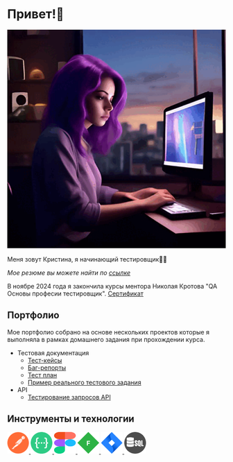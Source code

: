 # Привет!👋 

![GIF](https://github.com/KristinaIlina/QA/blob/main/icons/e22b55e3b19b11ef84f8e64959f934a7.gif)

Меня зовут Кристина, я начинающий тестировщик👩‍💻

_Мое резюме вы можете найти по [ссылке](https://hh.ru/applicant/resumes/view?resume=e1a25e96ff0c7457710039ed1f35364574424e&hhtmFrom=resume_builder_experience)_

В ноябре 2024 года я закончила курсы ментора Николая Кротова "QA Основы професии тестировщик". [Сертификат](https://drive.google.com/file/d/1FvmzueqRsNR7Adzp8jHy4gjBm_76RGX5/view?usp=sharing)

## Портфолио 
Мое портфолио собрано на основе нескольких проектов которые я выполняла в рамках домашнего задания при прохождении курса.
- Тестовая документация
  -  [Тест-кейсы](https://docs.google.com/spreadsheets/d/1MWEPxkbE7OKTQPDzTJLxf6miZepUR7sa/edit?usp=sharing&ouid=112920237054793487303&rtpof=true&sd=true)
  -  [Баг-репорты](https://qa-learning-kristina.atlassian.net/jira/software/projects/KAN/boards/1)
  -  [Тест план](https://docs.google.com/document/d/1BB9nD_8Y4ofSJraxViuY3ZirYXNTIVRWbXI4k6xdaMo/edit?usp=sharing)
  -   [Пример реального тестового задания](https://docs.google.com/spreadsheets/d/13d0TQKkRAbtvjltyE7mrrztiXXllIjQJ/edit?usp=sharing&ouid=112920237054793487303&rtpof=true&sd=true)
- API 
  -  [Тестирование запросов API](https://docs.google.com/spreadsheets/d/1_kIlpXzw-VzLYiiAj0ESX7XJAzU9IC2IkBq6Cu-LGs4/edit?usp=sharing)
    
## Инструменты и технологии

<a href="https://www.postman.com/">
<img src="https://github.com/KristinaIlina/QA/blob/main/icons/Postman.png" alt="Postman" width="50" height="50" />
</a>
<a href="https://social.qakrotov.com/swagger/">
<img src="https://github.com/qajenna/qajenna/blob/main/icons/swagger.png" alt="Swagger" width="50" height="50" />
</a>
<a href="https://figma.com">
<img src="https://github.com/qajenna/qajenna/blob/main/icons/Figma.svg" alt="Figma" width="50" height="50" /> 
</a>
<a href="https://www.telerik.com/fiddler">
<img src="https://github.com/qajenna/qajenna/blob/main/icons/Fiddler.png" alt="Fiddler" width="50" height="50" /> 
</a>
<a href="https://www.atlassian.com/ru/software/jira">
<img src="https://github.com/qajenna/qajenna/blob/main/icons/Jira.png" alt="Jira" width="50" height="50" />
</a>
<img src="https://github.com/KristinaIlina/QA/blob/main/icons/sql.png" alt="SQL" width="50" height="50" />
</a>
